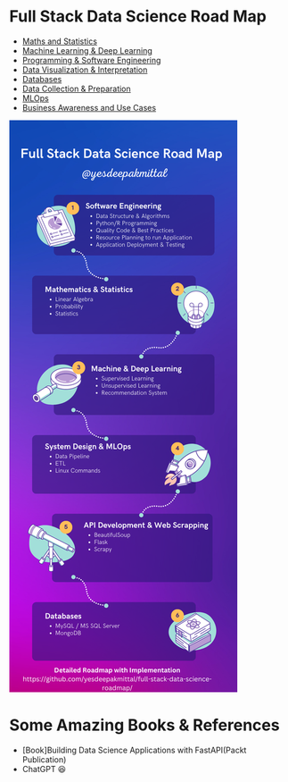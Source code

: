 # Full Stack Data Science Road Map

- [Maths and Statistics](./Maths-and-Statistics/)
- [Machine Learning & Deep Learning](./Machine-Learning-Deep-Learning/)
- [Programming & Software Engineering](./Programming-Software-Engineering/)
- [Data Visualization & Interpretation](./Data-Visualization/)
- [Databases](./Databases/)
- [Data Collection & Preparation](./Data-Collection/)
- [MLOps](./MLOps/)
- [Business Awareness and Use Cases](./Business-Awareness/)

![Full-Stack-Data-Science](./Assets-and-datasets/yesdeepakmittal.png)

# Some Amazing Books & References
- \[Book\]Building Data Science Applications with FastAPI(Packt Publication)
- ChatGPT 😆